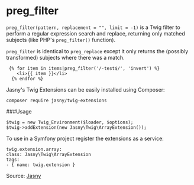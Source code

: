# preg_filter

`preg_filter(pattern, replacement = "", limit = -1)` is a Twig filter to perform a regular expression search and
replace, returning only matched subjects (like PHP's `preg_filter()` function).

`preg_filter` is identical to `preg_replace` except it only returns the (possibly transformed) subjects where there was
a match.

```twig
 {% for item in items|preg_filter('/-test$/', 'invert') %}
    <li>{{ item }}</li>
  {% endfor %}
```

Jasny's Twig Extensions can be easily installed using Composer:

```twig
composer require jasny/twig-extensions
```

###Usage

```twig
$twig = new Twig_Environment($loader, $options);
$twig->addExtension(new Jasny\Twig\ArrayExtension());
```

To use in a Symfony project register the extensions as a service:

```twig
twig.extension.array:
class: Jasny\Twig\ArrayExtension
tags:
- { name: twig.extension }
```

Source: [Jasny](https://github.com/jasny/twig-extensions)
